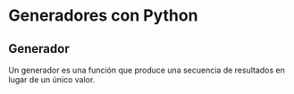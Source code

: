 # Generadores con Python
## Generador

Un generador es una función que produce una secuencia de resultados en lugar de un único valor.

<!--stackedit_data:
eyJoaXN0b3J5IjpbMTg3Nzg2OTg5NywxMzk1MjAyMTA5LC0zMT
I4OTM5N119
-->